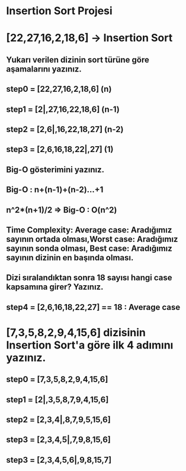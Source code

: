 # Insertion Sort Projesi

# [22,27,16,2,18,6] -> Insertion Sort

## Yukarı verilen dizinin sort türüne göre aşamalarını yazınız.

## step0 = [22,27,16,2,18,6] (n)

## step1 = [2|,27,16,22,18,6] (n-1)

## step2 = [2,6|,16,22,18,27] (n-2)

## step3 = [2,6,16,18,22|,27] (1)

## Big-O gösterimini yazınız.

## Big-O : n+(n-1)+(n-2)...+1

## n^2*(n+1)/2 => Big-O : O(n^2)

## Time Complexity: Average case: Aradığımız sayının ortada olması,Worst case: Aradığımız sayının sonda olması, Best case: Aradığımız sayının dizinin en başında olması.

## Dizi sıralandıktan sonra 18 sayısı hangi case kapsamına girer? Yazınız.

## step4 = [2,6,16,18,22,27] == 18 : Average case

# [7,3,5,8,2,9,4,15,6] dizisinin Insertion Sort'a göre ilk 4 adımını yazınız.

## step0 = [7,3,5,8,2,9,4,15,6]

## step1 = [2|,3,5,8,7,9,4,15,6]

## step2 = [2,3,4|,8,7,9,5,15,6]

## step3 = [2,3,4,5|,7,9,8,15,6]

## step3 = [2,3,4,5,6|,9,8,15,7]
